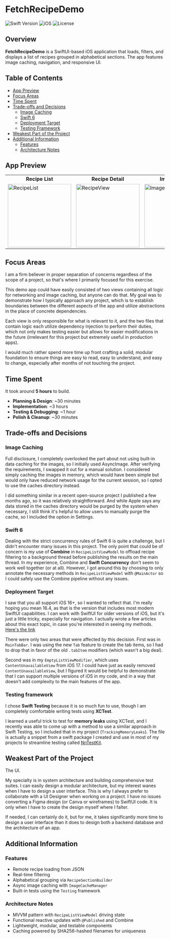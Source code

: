 # FetchRecipeDemo

![Swift Version](https://badgen.net/badge/swift/6.0%2B/purple)
![iOS](https://img.shields.io/badge/iOS-16.4+-blue?logo=apple)
![License](https://img.shields.io/badge/license-MIT-lightgrey)

## Overview

**FetchRecipeDemo** is a SwiftUI-based iOS application that loads, filters, and displays a list of recipes grouped in alphabetical sections. The app features image caching, navigation, and responsive UI.

## Table of Contents

- [App Preview](#app-preview)
- [Focus Areas](#focus-areas)
- [Time Spent](#time-spent)
- [Trade-offs and Decisions](#trade-offs-and-decisions)
  - [Image Caching](#image-caching)
  - [Swift 6](#swift-6)
  - [Deployment Target](#deployment-target)
  - [Testing Framework](#testing-framework)
- [Weakest Part of the Project](#weakest-part-of-the-project)
- [Additional Information](#additional-information)
  - [Features](#features)
  - [Architecture Notes](#architecture-notes)


## App Preview

<table>
  <tr>
    <td align="center"><strong>Recipe List</strong></td>
    <td align="center"><strong>Recipe Detail</strong></td>
    <td align="center"><strong>Image Cache</strong></td>
  </tr>
  <tr>
    <td><img src="Media/recipeList.gif" alt="RecipeList" width="200"/></td>
    <td><img src="Media/recipeDetail.gif" alt="RecipeView" width="200"/></td>
    <td><img src="Media/imageCache.gif" alt="ImageCache" width="200"/></td>
  </tr>
</table>

## Focus Areas

I am a firm believer in proper separation of concerns regardless of the scope of a project, so that's where I primarily focused for this exercise. 

This demo app could have easily consisted of two views containing all logic for networking and image caching, but anyone can do that. My goal was to demonstrate how I typically approach any project, which is to establish boundaries between the different aspects of the app and utilize abstractions in the place of concrete dependencies.

Each view is only responsible for what is relevant to it, and the two files that contain logic each utilize dependency injection to perform their duties, which not only makes testing easier but allows for easier modifications in the future (irrelevant for this project but extremely useful in production apps).

I would much rather spend more time up front crafting a solid, modular foundation to ensure things are easy to read, easy to understand, and easy to change, especially after months of not touching the project.

## Time Spent

It took around **5 hours** to build.

- **Planning & Design**: ~30 minutes  
- **Implementation**: ~3 hours  
- **Testing & Debugging**: ~1 hour  
- **Polish & Cleanup**: ~30 minutes  

## Trade-offs and Decisions

### Image Caching

Full disclosure, I completely overlooked the part about not using built-in data caching for the images, so I initially used AsyncImage. After verifying the requirements, I swapped it out for a manual solution. I considered simply caching the images in memory, which would have been simple but would only have reduced network usage for the current session, so I opted to use the caches directory instead. 

I did something similar in a recent open-source project I published a few months ago, so it was relatively straightforward. And while Apple says any data stored in the caches directory would be purged by the system when necessary, I still think it's helpful to allow users to manually purge the cache, so I included the option in Settings.

### Swift 6

Dealing with the strict concurrency rules of Swift 6 is quite a challenge, but I didn't encounter many issues in this project. The only point that could be of concern is my use of **Combine** in `RecipeListViewModel` to offload recipe filtering to a background thread before publishing the results on the main thread. In my experience, Combine and **Swift Concurrency** don't seem to work well together (or at all). However, I got around this by choosing to only annotate the necessary methods in `RecipeListViewModel` with `@MainActor` so I could safely use the Combine pipeline without any issues.

### Deployment Target

I saw that you all support iOS 16+, so I wanted to reflect that. I'm really hoping you mean 16.4, as that is the version that includes most modern SwiftUI capabilities. I can work with SwiftUI for older versions of iOS, but it's just a little tricky, especially for navigation. I actually wrote a few articles about this exact topic, in case you're interested in seeing my methods. [Here's the link](https://medium.com/@nikolai.nobadi/navigating-swiftui-in-pre-ios-16-projects-crafting-custom-solutions-3abbc53b20f7)

There were only two areas that were affected by this decision. First was in `MainTabBar`. I was using the new `Tab` feature to create the tab items, so I had to drop that in favor of the old `.tabItem` modifiers (which wasn't a big deal).

Second was in my `EmptyListViewModifier`, which uses `ContentUnavailableView` from iOS 17. I could have just as easily removed `ContentUnavailableView`, but I figured it would be helpful to demonstrate that I can support multiple versions of iOS in my code, and in a way that doesn't add complexity to the main features of the app.

### Testing framework

I chose **Swift Testing** because it is so much fun to use, though I am completely comfortable writing tests using **XCTest**.

I learned a useful trick to test for **memory leaks** using XCTest, and I recently was able to come up with a method to use a similar approach in Swift Testing, so I included that in my project (`TrackingMemoryLeaks`). The file is actually a snippet from a swift package I created and use in most of my projects to streamline testing called [NnTestKit](https://github.com/nikolainobadi/NnTestKit).

## Weakest Part of the Project

The UI.

My specialty is in system architecture and building comprehensive test suites. I can easily design a modular architecture, but my interest wanes when I have to design a user interface. This is why I always prefer to collaborate with a UI Designer when working on a project. I have no issues converting a Figma design (or Canva or wireframes) to SwiftUI code. It is only when I have to create the design myself where I falter. 

If needed, I can certainly do it, but for me, it takes significantly more time to design a user interface than it does to design both a backend database and the architecture of an app.

## Additional Information

### Features

- Remote recipe loading from JSON
- Real-time filtering
- Alphabetical grouping via `RecipeSectionBuilder`
- Async image caching with `ImageCacheManager`
- Built-in tests using the `Testing` framework

### Architecture Notes

- MVVM pattern with `RecipeListViewModel` driving state
- Functional reactive updates with `@Published` and Combine
- Lightweight, modular, and testable components
- Caching powered by SHA256-hashed filenames for uniqueness
